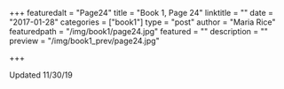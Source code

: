+++
featuredalt = "Page24"
title = "Book 1, Page 24"
linktitle = ""
date = "2017-01-28"
categories = ["book1"]
type = "post"
author = "Maria Rice"
featuredpath = "/img/book1/page24.jpg"
featured = ""
description = ""
preview = "/img/book1_prev/page24.jpg"

+++

Updated 11/30/19
